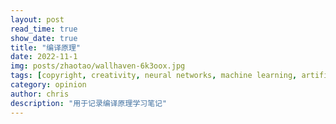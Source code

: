 ```yaml
---
layout: post
read_time: true
show_date: true
title: "编译原理"
date: 2022-11-1
img: posts/zhaotao/wallhaven-6k3oox.jpg
tags: [copyright, creativity, neural networks, machine learning, artificial intelligence]
category: opinion
author: chris
description: "用于记录编译原理学习笔记"
---
```








